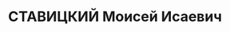 ---
title: СТАВИЦКИЙ Моисей Исаевич
description: "Род. в 1896, член ВКП(б) с 1919. Бригвоенюрист, 1935-37 помощник военного\
  \ прокурора Харьковского ВО \n  Арестован 22.10.1937. Приговор: ВК ВС СССР, 13.04.1938\
  \ – ВМН. Расстрелян 1938. \n  Реабилитирован 10.10.1957"
---